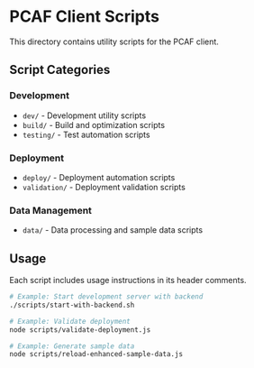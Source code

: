 # PCAF Client Scripts

This directory contains utility scripts for the PCAF client.

## Script Categories

### Development
- `dev/` - Development utility scripts
- `build/` - Build and optimization scripts
- `testing/` - Test automation scripts

### Deployment
- `deploy/` - Deployment automation scripts
- `validation/` - Deployment validation scripts

### Data Management
- `data/` - Data processing and sample data scripts

## Usage

Each script includes usage instructions in its header comments.

```bash
# Example: Start development server with backend
./scripts/start-with-backend.sh

# Example: Validate deployment
node scripts/validate-deployment.js

# Example: Generate sample data
node scripts/reload-enhanced-sample-data.js
```